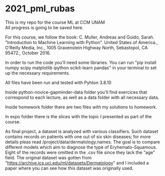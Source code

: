 # 2021_pml_rubas
This is my repo for the course ML at CCM UNAM  
All progress is going to be saved here.

For this course, we follow the book: C. Muller, Andreas and Guido, Sarah. "Introduction to Machine Learning with Python". United States of America., O’Reilly Media, Inc., 1005 Gravenstein Highway North, Sebastopol, CA 95472., October 2016.

In order to run the code you'll need some libraries. You can run "pip install numpy scipy matplotlib ipython scikit-learn pandas" in your terminal to set up the necessary requirements.

All files have been run and tested with Pyhton 3.8.10

Inside python-novice-gapminder-data folder you'll find exercices that correspond to each lecture, as well as a data folder with all necessary data.

Inside homework folder there are two files with my solutions to homework.

In expo folder there is the slices with the topic I presented as part of the course.

As final project, a dataset is analyzed with various classifiers. Such dataset contains records on patients with one out of six skin diseases; for more details pleas read /project/data/dermatology.names. The goal is to compare different models which aim to diagnose the type of Eryhemato-Squamous. Eight of the records were omitted in the .csv file since they lack the "age" field. The original dataset was gotten from "https://archive.ics.uci.edu/ml/datasets/Dermatology" and I included a paper where you can see how this dataset was originally used. 